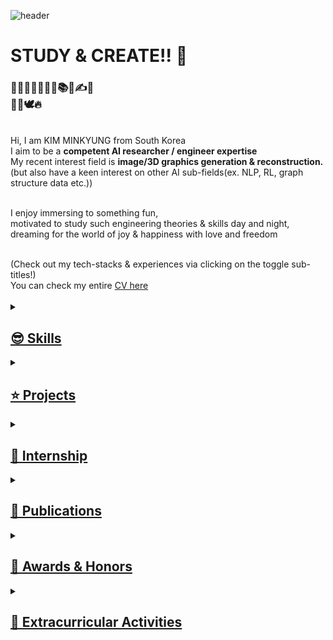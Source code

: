 ![header](https://capsule-render.vercel.app/api?type=waving&color=FFa9a0&height=150&section=header&text=🍑(˶ˆᗜˆ˵)🍑&fontColor=FFFFFF&fontSize=40&&&animation=twinkling)
<!-- https://simpleicons.org/?q=react -->

<!--
<div align="center">
 <img src="https://github.com/yulleta/yulleta/assets/81565724/b8053488-8890-4c91-b890-f189fd8ccb25" width="150" height="150" alt="코딩베리 프사" />
</div>
-->

<h1 align="left" >
 STUDY & CREATE!! 🤩
</h1>

<h3 align="left">
🤩💫🎈✨🧠🚩📂📚🎨✍💡 <br/>
🤍💞🕊️🔥
</h3>
<br/>
<div align="left">
 Hi, I am KIM MINKYUNG from South Korea <br/>
 I aim to be a <strong>competent AI researcher / engineer expertise</strong> <br/>
 My recent interest field is <strong>image/3D graphics generation & reconstruction.</strong> <br/>
 (but also have a keen interest on other AI sub-fields(ex. NLP, RL, graph structure data etc.)) <br/><br/>
 
 I enjoy immersing to something fun, <br/>
 motivated to study such engineering theories & skills day and night, <br/>
 dreaming for the world of joy & happiness with love and freedom <br/>
</div>

<br/>

<div>
 (Check out my tech-stacks & experiences via clicking on the toggle sub-titles!) <br/>
 You can check my entire <a href="https://admitted-storm-2c4.notion.site/Minkyung-Kim-a4ad62d44e5f43ca8c564a89d2f9007e?pvs=4">CV here
</div>

<br/>

<details>
 <summary><h2 align="left">😎 Skills</h2></summary>
 <ul>
  <h4 align="left">Bigdata/AI knowledge background confidence</h4>
   <table>
     <tr>
       <td><strong>⚙️Machine Learning</strong></td>
       <td>⭐⭐⭐⭐</td>
     </tr>
     <tr>
       <td><strong>📊Analysis</strong></td>
       <td>⭐⭐⭐</td>
     </tr>
     <tr>
       <td><strong>🗣NLP</strong></td>
       <td>⭐⭐⭐</td>
     </tr>
     <tr>
       <td><strong>🖼️CV</strong></td>
       <td>⭐⭐⭐</td>
     </tr>
     <tr>
       <td><strong>🦾RL</strong></td>
       <td>⭐⭐⭐</td>
     </tr>
     <tr>
       <td><strong>🤖Multi-modal</strong></td>
       <td>⭐⭐</td>
     </tr>
     <tr>
       <td><strong>📐LinearAlgebra_Calculus_Statistics</strong></td>
       <td>⭐⭐</td>
     </tr>
   </table>

   
  <h4 align="left">ML/DL</h4>
   <div align="left">
     <img src="https://img.shields.io/badge/scikit--learn-F7931E.svg?style=for-the-badge&logo=scikit-learn&logoColor=white" />&nbsp
     <img src="https://img.shields.io/badge/pytorch-EE4C2C.svg?style=for-the-badge&logo=pytorch&logoColor=white" />&nbsp
     <img src="https://img.shields.io/badge/keras-D00000.svg?style=for-the-badge&logo=keras&logoColor=white" />&nbsp
     <img src="https://img.shields.io/badge/tensorflow-FF6F00.svg?style=for-the-badge&logo=tensorflow&logoColor=white" />&nbsp
   </div>
   <h4 align="left">Data Analysis</h4>
   <div align="left">
     <img src="https://img.shields.io/badge/numpy-013243.svg?style=for-the-badge&logo=numpy&logoColor=white" />&nbsp
     <img src="https://img.shields.io/badge/pandas-150458.svg?style=for-the-badge&logo=pandas&logoColor=white" />&nbsp
     <img src="https://img.shields.io/badge/matplotlib-005A9C.svg?style=for-the-badge&logo=matplotlib&logoColor=white" />&nbsp
     <img src="https://img.shields.io/badge/seaborn-3776AB.svg?style=for-the-badge&logo=python&logoColor=white" />&nbsp
   </div>
   <h4 align="left">Programming</h4>
   <div align="left">
     <img src="https://img.shields.io/badge/react-20232a.svg?style=for-the-badge&logo=react&logoColor=61DAFB" />&nbsp
     <img src="https://img.shields.io/badge/react_native-20232a.svg?style=for-the-badge&logo=react&logoColor=61DAFB" />&nbsp <br/>
     <img src="https://img.shields.io/badge/node.js-339933.svg?style=for-the-badge&logo=nodedotjs&logoColor=white" />&nbsp
     <img src="https://img.shields.io/badge/django-092E20.svg?style=for-the-badge&logo=django&logoColor=white" />&nbsp
     <img src="https://img.shields.io/badge/flask-000000.svg?style=for-the-badge&logo=flask&logoColor=white" />&nbsp <br/>
     <img src="https://img.shields.io/badge/python-3776AB.svg?style=for-the-badge&logo=python&logoColor=white" />&nbsp
     <img src="https://img.shields.io/badge/java-007396.svg?style=for-the-badge&logo=java&logoColor=white" />&nbsp
     <img src="https://img.shields.io/badge/c-A8B9CC.svg?style=for-the-badge&logo=c&logoColor=white" />&nbsp
   </div>
 </ul>
</details>

<details>
 <summary><h2 align="left">⭐ Projects</h2></summary>
 <ul>
  <div align="left" width="100%">
   <table>
       <thead>
           <tr>
               <th>Organization</th>
               <th>Work</th>
               <th>Position</th>
               <th>Date</th>
           </tr>
       </thead>
       <tbody>
           <tr>
               <td>빅데이터 연합 동아리 BOAZ</td>
               <td>GA 기반 최적화, user-item graph data based LLM Recsys fine-tuned with LoRA, 리뷰 데이터 분석 기반 Langchain을 이용한 영양제 추천 챗봇</td>
               <td>
                <strong>💡Ideation Leader</strong><br/> 
                <strong>📊Analysis</strong><br/>
                <strong>🗣NLP</strong> : LLM fine-tuning(LoRA)<br/> 
                <strong>🌐API</strong> : GPT3 <br/>
                <strong>👩🏻‍💻Implement</strong> : FE&BE
               </td>
               <td>2024.01 ~ 2024.07.27</td>
           </tr>
           <tr>
               <td>GDSC Solution Challenge 2024</td>
               <td>TRUETREE - 거짓 뉴스 판별 및 뉴스 기사 독해 & 단어 학습을 통한 독해력&비판적 사고 향상 앱</td>
               <td>
                <strong>💡Ideation Leader</strong> <br/>
                <strong>🗣NLP</strong> : KoBERT(embedding) <br/>
                <strong>🌐API</strong> : Gemini, youtube API, crawling <br/>
                <strong>👩🏻‍💻Implement</strong> : ML model serving(GCP), FE
               </td>
               <td>2024.01 ~ 2024.06</td>
           </tr>
           <tr>
               <td>SMWU 데이터분석 동아리 DACOS</td>
               <td>ImageBuzzy - CLIP 모델을 이용한 챗봇 기반 갤러리 내 이미지 검색 서비스</td>
               <td>
                <strong>💡Ideation Leader</strong> <br/>
                <strong>🤖Multi-modal</strong> : CLIP<br/>
                <strong>👩🏻‍💻Implement</strong> : FE&BE
               </td>
               <td>2023.12 ~ 2024.01</td>
           </tr>
           <tr>
               <td>ICT 멘토링 스마트해상물류 프로젝트</td>
               <td>강화학습을 이용한 최적의 항만 화물차 입항 스케줄링 시스템 개발</td>
               <td>
                <strong>💡Ideation Leader</strong><br/>
                <strong>📊Analysis</strong> : Time-series data<br/>
                <strong>🦾RL</strong> : Alphago-zero<br/>
                <strong>👩🏻‍💻Implement</strong> : FE&BE
               </td>
               <td>2023.03 ~ 2023.11</td>
           </tr>
           <tr>
               <td>ICT 멘토링 스마트해상물류 프로젝트</td>
               <td>라즈베리 파이, VGG-KFace를 이용한 한국인 얼굴 인식을 이용한 출입 시스템</td>
               <td>
                <strong>🖼️CV</strong> : VggFace fine-tuning, contrastive learning<br/>
                <strong>👩🏻‍💻Implement</strong> : RasberryPi, VggFace
               </td>
               <td>2023.03 ~ 2023.11</td>
           </tr>
           <tr>
               <td>숙명여자대학교 제 2회 해커톤 대회</td>
               <td>누리봄 웹 서비스 개발</td>
               <td>
                <strong>👩🏻‍💻Implement</strong> : FE&BE </td>
               <td>2022.08.27 ~ 2022.08.24</td>
           </tr>
           <tr>
               <td>마켓컬리 해커톤</td>
               <td>마켓컬리’s 오밀조밀 웹 서비스 개발</td>
               <td>
                <strong>👩🏻‍💻Implement</strong> : FE, DB ERD</td>
               <td>2021.12.01 ~ 2022.02.20</td>
           </tr>
       </tbody>
   </table>
   </div>
 </ul>
</details>

<details>
 <summary><h2 align="left">💼 Internship</h2></summary>
 <ul>
  <div align="left" width="100%">
   <table>
       <thead>
           <tr>
               <th>Job</th>
               <th>Organization</th>
               <th>Work</th>
               <th>Date</th>
           </tr>
       </thead>
       <tbody>
            <tr>
               <td>SMWU 학부 인턴</td>
               <td>AI VISION LAB</td>
               <td>매주 이미지/3D 그래픽스 생성 관련 논문 리딩 & 리뷰</td>
               <td>2024.04 ~ </td>
           </tr>
           <tr>
               <td>산학협력 프로젝트 산학 학생 인턴</td>
               <td>㈜오토메스텔스타</td>
               <td>ROS2, unity, 신호 퓨전 처리 기술 인공지능을 이용한 자율이동로봇(AMR) 기반의 디지털 트윈 시스템 설계 및 제어</td>
               <td>2024.03 ~ 2024.10.31</td>
           </tr>
           <tr>
               <td>산학협력 프로젝트 산학 학생 인턴</td>
               <td>㈜튜터러스랩스</td>
               <td>LLM, multi-agent based HFRL을 이용한 학습 교구 개발</td>
               <td>2024.03 ~ 2024.08.31</td>
           </tr>
       </tbody>
   </table>
   </div>
 </ul>
</details>

<details>
 <summary><h2 align="left">📃 Publications</h2></summary>
 <ul>
  <div align="left" width="100%">
   <table>
       <thead>
           <tr>
               <th>Publication</th>
               <th>Date</th>
           </tr>
       </thead>
       <tbody>
           <tr>
               <td>몬테카를로 시뮬레이션, 알파고 제로, 베이즈 정리를 이용한 최적의 항만 화물차 입항 스케줄링 시스템에 대한 연구(ACK 2023 / 한국정보처리학회)</td>
               <td>2023.11</td>
           </tr>
           <tr>
               <td>VGG-Kface : VGG-Face를 이용한 한국인 얼굴 인식에 관한 최적화 연구(ACK 2023 / 한국정보처리학회)</td>
               <td>2023.11</td>
           </tr>
       </tbody>
   </table>
  </div>
 </ul>
</details>

<details>
 <summary><h2 align="left">🏅 Awards & Honors</h2></summary>
 <ul>
  <div align="left" width="100%">
    <table>
        <thead>
            <tr>
                <th>Awards & Honors</th>
                <th>Date</th>
            </tr>
        </thead>
        <tbody>
            <tr>
                <td>GDSC Solution Challenge 2024 Top100</td>
                <td>2024.01 ~ 2024.05</td>
            </tr>
            <tr>
                <td>DACON 합성데이터 기반 객체 탐지 AI 경진대회 (상위 4~6프로 달성)</td>
                <td>2023.05.08 ~ 2023.06.19</td>
            </tr>
            <tr>
                <td>숙명여자대학교 제 2회 해커톤 대회 최우수상(2~3등) (전학년 참여)</td>
                <td>2022.08.27~2022.08.28</td>
            </tr>
        </tbody>
    </table>
   </div>
 </ul>
</details>

<details>
 <summary><h2 align="left">🚩 Extracurricular Activities</h2></summary>
 <ul>
  <div align="left" width="100%">
    <table>
        <thead>
            <tr>
                <th>Organization</th>
                <th>Date</th>
            </tr>
        </thead>
        <tbody>
            <tr>
                <td>빅데이터 연합동아리 BOAZ</td>
                <td>2023.07 ~ 2024.07</td>
            </tr>
            <tr>
                <td>SMWU 빅데이터 동아리 DACOS</td>
                <td>2022.08~2024.02</td>
            </tr>
            <tr>
                <td>교내 개발 중앙 동아리 SOLUX</td>
                <td>2021.03~2022.02</td>
            </tr>
        </tbody>
    </table>
  </div>
 </ul>
</details>
